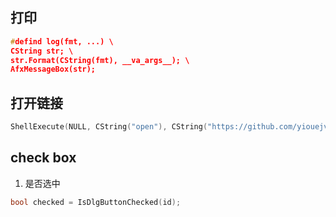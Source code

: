 
<h2>打印</h2>

```c++
#defind log(fmt, ...) \
CString str; \
str.Format(CString(fmt), __va_args__); \
AfxMessageBox(str);
```

<h2>打开链接</h2>

```c++
ShellExecute(NULL, CString("open"), CString("https://github.com/yiouejv/notebook"), NULL, NULL, SW_SHOWNORMAL);
```

<h2>check box</h2>

1. 是否选中

```c++
bool checked = IsDlgButtonChecked(id);
```
